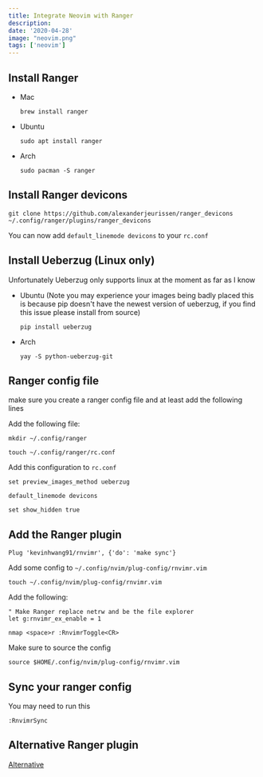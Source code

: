 ```yaml
---
title: Integrate Neovim with Ranger
description: 
date: '2020-04-28'
image: "neovim.png"
tags: ['neovim']
---
```


## Install Ranger

- Mac

    ```
    brew install ranger
    ```

- Ubuntu

    ```
    sudo apt install ranger
    ```

- Arch

    ```
    sudo pacman -S ranger
    ```

## Install Ranger devicons

```
git clone https://github.com/alexanderjeurissen/ranger_devicons ~/.config/ranger/plugins/ranger_devicons
```

You can now add `default_linemode devicons` to your `rc.conf`

## Install Ueberzug (Linux only)

Unfortunately Ueberzug only supports linux at the moment as far as I know


- Ubuntu (Note you may experience your images being badly placed this is because pip doesn't have the newest version of ueberzug, if you find this issue please install from source)

    ```
    pip install ueberzug
    ```

- Arch

    ```
    yay -S python-ueberzug-git
    ```

## Ranger config file

make sure you create a ranger config file and at least add the following lines

Add the following file:

```
mkdir ~/.config/ranger

touch ~/.config/ranger/rc.conf
```

Add this configuration to `rc.conf`

```
set preview_images_method ueberzug

default_linemode devicons

set show_hidden true
```

## Add the Ranger plugin

```
Plug 'kevinhwang91/rnvimr', {'do': 'make sync'}
```

Add some config to `~/.config/nvim/plug-config/rnvimr.vim`

```
touch ~/.config/nvim/plug-config/rnvimr.vim
```

Add the following:

```
" Make Ranger replace netrw and be the file explorer
let g:rnvimr_ex_enable = 1

nmap <space>r :RnvimrToggle<CR>
```

Make sure to source the config

```
source $HOME/.config/nvim/plug-config/rnvimr.vim
```



## Sync your ranger config

You may need to run this

```
:RnvimrSync
```


## Alternative Ranger plugin

[Alternative](https://github.com/francoiscabrol/ranger.vim)
